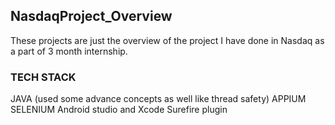 ## NasdaqProject_Overview

These projects are just the overview of the project I have done in Nasdaq as a part of 3 month internship.

### TECH STACK
JAVA (used some advance concepts as well like thread safety)
APPIUM
SELENIUM
Android studio and Xcode
Surefire plugin
